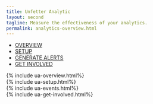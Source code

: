 ```yaml
---
title: Unfetter Analytic
layout: second
tagline: Measure the effectiveness of your analytics.
permalink: analytics-overview.html
---
```


<div class="container mb-5"><!--SECOND CAROUSEL-->
    <div class="row text-center my-3">
        <div class="col mx-auto">
            <ul class="nav nav-pills center-pills">
                <li class="nav-item"><a class="nav-link active" data-toggle="pill" href="#overview">OVERVIEW</a></li>
                <li class="nav-item"><a class="nav-link" data-toggle="pill" href="#setup">SETUP</a></li>
                <li class="nav-item"><a class="nav-link" data-toggle="pill" href="#events">GENERATE ALERTS</a></li>
                <li class="nav-item"><a class="nav-link" data-toggle="pill" href="#getstarted">GET INVOLVED</a>
                </li>
            </ul>
        </div>
    </div>
    <div class="tab-content">
        <div id="overview" class="tab-pane fade show active">
            <div class="row mb-5 pb-5">
                <div class="col-lg-12 mt-lg-12">
                {% include ua-overview.html%}
                </div>
            </div>
        </div>
        <div id="setup" class="tab-pane fade">
            <div class="row mb-5 pb-5">
                <div class="col-lg-12 mt-lg-12">
                {% include ua-setup.html%}
                </div>
            </div>
        </div>
        <div id="events" class="tab-pane fade">
            <div class="row mb-5 pb-5">
                <div class="col-lg-12 mt-lg-12">
                {% include ua-events.html%}
                </div>
            </div>
        </div>
        <div id="getstarted" class="tab-pane fade">
            <div class="row mb-5 pb-5">
                <div class="col-lg-12 mt-lg-12">
                {% include ua-get-involved.html%}
                </div>
            </div>
        </div>        
    </div>
</div>

